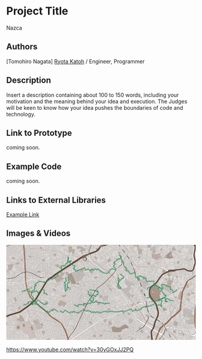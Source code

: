 # Project Title
Nazca

## Authors
[Tomohiro Nagata]
[Ryota Katoh](https://github.com/RyotaKatoh/ "RyotaKatoh") / Engineer, Programmer



## Description
Insert a description containing about 100 to 150 words, including your motivation and the meaning behind your idea and execution. The Judges will be keen to know how your idea pushes the boundaries of code and technology. 

## Link to Prototype
coming soon.

## Example Code
coming soon.

## Links to External Libraries

[Example Link](http://www.google.com "Example Link")

## Images & Videos

![Example Image](project_images/cover.jpg?raw=true "Example Image")

https://www.youtube.com/watch?v=30yGOxJJ2PQ
